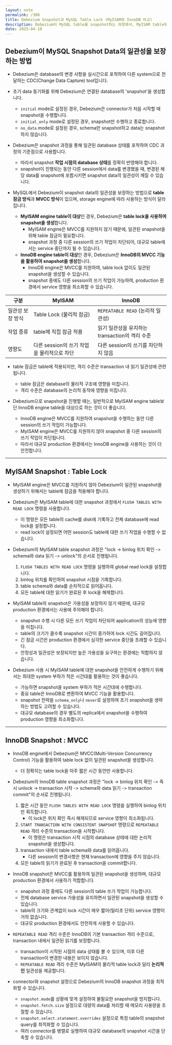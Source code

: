 ```yaml
---
layout: note
permalink: /308
title: Debezium Snapshot과 MySQL Table Lock (MyISAM와 InnoDB 비교)
description: Debezium이 MySQL table을 snapshot하는 과정에서, MyISAM table에는 lock이 걸리고, InnoDB table에는 lock이 걸리지 않습니다.
date: 2025-04-10
---
```



## Debezium이 MySQL Snapshot Data의 일관성을 보장하는 방법

- Debezium은 database의 변경 사항을 실시간으로 포착하여 다른 system으로 전달하는 CDC(Change Data Capture) tool입니다.

- 초기 data 동기화를 위해 Debezium은 연결된 database의 'snapshot'을 생성합니다.
    - `initial` mode로 설정된 경우, Debezium은 connector가 처음 시작할 때 snapshot을 수행합니다.
    - `initial_only` mode로 설정된 경우, snapshot만 수행하고 종료합니다.
    - `no_data` mode로 설정된 경우, schema만 snapshot하고 data는 snapshot하지 않습니다.

- Debezium은 snapshot 과정을 통해 일관된 database 상태를 포착하여 CDC 과정의 기준점으로 사용합니다.
    - 따라서 snapshot **작업 시점의 database 상태**를 정확히 반영해야 합니다.
    - snapshot이 진행되는 동안 다른 session에서 data를 변경했을 때, 변경된 해당 data를 snapshot에 포함시키면 snapshot data의 일관성이 깨질 수 있습니다.

- MySQL에서 Debezium이 snapshot data의 일관성을 보장하는 방법으로 **table 잠금 방식**과 **MVCC 방식**이 있으며, storage engine에 따라 사용하는 방식이 달라집니다.
    - **MyISAM engine table이 대상**인 경우, Debezium은 **table lock을 사용하여 snapshot을 생성**합니다.
        - MyISAM engine은 MVCC를 지원하지 않기 때문에, 일관된 snapshot을 위해 table 잠금이 필요합니다.
        - snapshot 과정 중 다른 session의 쓰기 작업이 차단되어, 대규모 table에서는 service 중단까지 될 수 있습니다.
    - **InnoDB engine table이 대상**인 경우, Debezium은 **InnoDB의 MVCC 기능을 활용하여 snapshot을 생성**합니다.
        - InnoDB engine은 MVCC를 지원하여, table lock 없이도 일관된 snapshot을 생성할 수 있습니다.
        - snapshot 중에도 다른 session의 쓰기 작업이 가능하여, production 환경에서 service 영향을 최소화할 수 있습니다.

| 구분 | MyISAM | InnoDB |
| --- | --- | --- |
| 일관성 보장 방식 | Table Lock (물리적 잠금) | `REPEATABLE READ` (논리적 일관성) |
| 작업 종류 | table에 직접 잠금 적용 | 읽기 일관성을 유지하는 transaction의 격리 수준 |
| 영향도 | 다른 session의 쓰기 작업을 물리적으로 차단 | 다른 session의 쓰기를 차단하지 않음 |

- table 잠금은 table에 적용되지만, 격리 수준은 transaction 내 읽기 일관성에 관련됩니다.
    - table 잠금은 database의 물리적 구조에 영향을 미칩니다.
    - 격리 수준은 database의 논리적 동작에 영향을 미칩니다.

- Debezium으로 snapshot을 진행할 때는, 일반적으로 MyISAM engine table보단 InnoDB engine table을 대상으로 하는 것이 더 좋습니다.
    - InnoDB engine은 MVCC를 지원하여 snapshot을 수행하는 동안 다른 session의 쓰기 작업이 가능합니다.
    - MyISAM engine은 MVCC를 지원하지 않아 snapshot 중 다른 session의 쓰기 작업이 차단됩니다.
    - 따라서 대규모 production 환경에서는 InnoDB engine을 사용하는 것이 더 안전합니다.


---


## MyISAM Snapshot : Table Lock

- MyISAM engine은 MVCC를 지원하지 않아 Debezium이 일관된 snapshot을 생성하기 위해서는 table에 잠금을 적용해야 합니다.

- Debezium은 MyISAM table에 대한 snapshot 과정에서 `FLUSH TABLES WITH READ LOCK` 명령을 사용합니다.
    - 이 명령은 모든 table의 cache를 disk에 기록하고 전체 database에 read lock을 설정합니다.
    - read lock이 설정되면 어떤 session도 table에 대한 쓰기 작업을 수행할 수 없습니다.

- Debezium의 MyISAM table snapshot 과정은 "lock -> binlog 위치 확인 -> schema와 data 읽기 -> unlock"의 순서로 진행됩니다.
    1. `FLUSH TABLES WITH READ LOCK` 명령을 실행하여 global read lock을 설정합니다.
    2. binlog 위치를 확인하여 snapshot 시점을 기록합니다.
    3. table schema와 data를 순차적으로 읽어옵니다.
    4. 모든 table에 대한 읽기가 완료된 후 lock을 해제합니다.

- MyISAM table의 snapshot은 가용성을 보장하지 않기 때문에, 대규모 production 환경에서는 사용에 주의해야 합니다.
    - snapshot 수행 시 다른 모든 쓰기 작업이 차단되어 application의 성능에 영향을 미칩니다.
    - table의 크기가 클수록 snapshot 시간이 증가하여 lock 시간도 길어집니다.
    - 긴 잠금 시간은 production 환경에서 심각한 service 중단을 초래할 수 있습니다.
    - 안정성과 일관성은 보장되지만 높은 가용성을 요구하는 환경에는 적합하지 않습니다.

- Debezium 사용 시 MyISAM table에 대한 snapshot을 안전하게 수행하기 위해서는 최대한 system 부하가 적은 시간대를 활용하는 것이 좋습니다.
    - 가능하면 snapshot을 system 부하가 적은 시간대에 수행합니다.
    - 중요 table은 InnoDB로 변환하여 MVCC 기능을 활용합니다.
    - snapshot 전략을 `schema_only`나 `never`로 설정하여 초기 snapshot을 생략하는 방법도 고려할 수 있습니다.
    - 대규모 database의 경우 별도의 replica에서 snapshot을 수행하여 production 영향을 최소화합니다.


---


## InnoDB Snapshot : MVCC

- InnoDB engine에서 Debezium은 MVCC(Multi-Version Concurrency Control) 기능을 활용하여 table lock 없이 일관된 snapshot을 생성합니다.
    - 더 정확히는 table lock을 아주 짧은 시간 동안만 사용합니다.

- Debezium의 InnoDB table snapshot 과정은 "lock -> binlog 위치 확인 -> 즉시 unlock -> transaction 시작 -> schema와 data 읽기 -> transaction commit"의 순서로 진행됩니다.
    1. 짧은 시간 동안 `FLUSH TABLES WITH READ LOCK` 명령을 실행하여 binlog 위치만 획득합니다.
       - 이 lock은 위치 확인 즉시 해제되므로 service 영향이 최소화됩니다.
    2. `START TRANSACTION WITH CONSISTENT SNAPSHOT` 명령으로 `REPEATABLE READ` 격리 수준의 transaction을 시작합니다.
       - 이 명령은 transaction 시작 시점의 database 상태에 대한 논리적 snapshot을 생성합니다.
    3. transaction 내에서 table schema와 data를 읽어옵니다.
       - 다른 session의 변경사항은 현재 transaction에 영향을 주지 않습니다.
    4. 모든 table의 읽기가 완료된 후 transaction을 commit합니다.

- InnoDB snapshot은 MVCC를 활용하여 일관된 snapshot을 생성하며, 대규모 production 환경에서 사용하기 적합합니다.
    - snapshot 과정 중에도 다른 session의 table 쓰기 작업이 가능합니다.
    - 전체 database service 가용성을 유지하면서 일관된 snapshot을 생성할 수 있습니다.
    - table의 크기와 관계없이 lock 시간이 매우 짧아(밀리초 단위) service 영향이 거의 없습니다.
    - 대규모 production 환경에서도 안전하게 사용할 수 있습니다.

- `REPEATABLE READ` 격리 수준은 InnoDB의 기본 transaction 격리 수준으로, transaction 내에서 일관된 읽기를 보장합니다.
    - transaction이 시작된 시점의 data 상태를 볼 수 있으며, 이후 다른 transaction이 변경한 내용은 보이지 않습니다.
    - `REPEATABLE READ` 격리 수준은 MyISAM의 물리적 table lock과 달리 **논리적인** 일관성을 제공합니다.

- connector와 snapshot 설정으로 Debezium의 InnoDB snapshot 과정을 최적화할 수 있습니다.
    - `snapshot.mode`를 상황에 맞게 설정하여 불필요한 snapshot을 방지합니다.
    - `snapshot.fetch.size` 설정으로 대량의 data를 처리할 때 메모리 사용량을 조절할 수 있습니다.
    - `snapshot.select.statement.overrides` 설정으로 특정 table의 snapshot query를 최적화할 수 있습니다.
    - 여러 connector를 병렬로 실행하여 대규모 database의 snapshot 시간을 단축할 수 있습니다.
